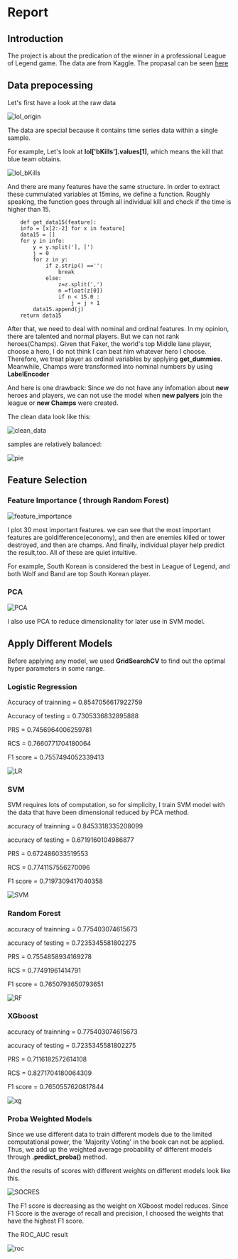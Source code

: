 Report
=
Introduction
-
The project is about the predication of the winner in a professional League of Legend game. The data are from Kaggle. The propasal can be seen [here](https://github.com/xiechenpku/PHBS_TQFML/blob/master/Project/Readme.md) 

Data prepocessing
-
Let's first have a look at the raw data

![lol_origin](https://github.com/xiechenpku/PHBS_TQFML/blob/master/Project/images/raw%20data.jpg)

The data are special because it contains time series data within a single sample.

For example, Let's look at **lol['bKills'].values[1]**, which means the kill that blue team obtains.

![lol_bKills](https://github.com/xiechenpku/PHBS_TQFML/blob/master/Project/images/kill%20data.png)

And there are many features have the same structure. In order to extract these cummulated variables at 15mins, we define a function. Roughly speaking, the function goes through all individual kill and check if the time is higher than 15.

        def get_data15(feature):
        info = [x[2:-2] for x in feature]
        data15 = []
        for y in info:
            y = y.split('], [')
            j = 0
            for z in y:
                if z.strip() =='':
                    break
                else:
                    z=z.split(',')
                    n =float(z[0])
                    if n < 15.0 :
                        j = j + 1
            data15.append(j)
        return data15

After that, we need to deal with nominal and ordinal features. In my opinion, there are talented and normal players. But we can not rank heroes(Champs). Given that Faker, the world's top Middle lane player, choose a hero, I do not think I can beat him whatever hero I choose. Therefore, we treat player as ordinal variables by applying **get_dummies**. Meanwhile, Champs were transformed into nominal numbers by using **LabelEncoder**

And here is one drawback: Since we do not have any infomation about **new** heroes and players, we can not use the model when **new palyers** join the league or **new Champs** were created. 

The clean data look like this:

![clean_data](https://github.com/xiechenpku/PHBS_TQFML/blob/master/Project/images/clean_data.png)

samples are relatively balanced:

![pie](https://github.com/xiechenpku/PHBS_TQFML/blob/master/Project/images/pie.png)

Feature Selection
-

### Feature Importance ( through Random Forest)

![feature_importance](https://github.com/xiechenpku/PHBS_TQFML/blob/master/Project/images/feature_importance.png)

I plot 30 most important features. we can see that the most important features are goldifference(economy), and then are enemies killed or tower destroyed, and then are champs. And finally, individual player help predict the result,too. All of these are quiet intuitive.

For example, South Korean is considered the best in League of Legend, and both Wolf and Band are top South Korean player.

### PCA

![PCA](https://github.com/xiechenpku/PHBS_TQFML/blob/master/Project/images/PCA%20explained%20variance%20ratio.png)

I also use PCA to reduce dimensionality for later use in SVM model.

Apply Different Models
-
Before applying any model, we used **GridSearchCV** to find out the optimal hyper parameters in some range. 

### Logistic Regression

Accuracy of trainning = 0.8547056617922759

Accuracy of testing = 0.7305336832895888 

PRS = 0.7456964006259781 

RCS = 0.7660771704180064 

F1 score = 0.7557494052339413

![LR](https://github.com/xiechenpku/PHBS_TQFML/blob/master/Project/images/lr2.png)

### SVM

SVM requires lots of computation, so for simplicity, I train SVM model with the data that have been dimensional reduced by PCA method.

accuracy of trainning =  0.8453318335208099

accuracy of testing =  0.6719160104986877

PRS = 0.672486033519553

RCS = 0.7741157556270096

F1 score = 0.7197309417040358

![SVM](https://github.com/xiechenpku/PHBS_TQFML/blob/master/Project/images/SVC.png)

### Random Forest

accuracy of trainning =  0.775403074615673

accuracy of testing =  0.7235345581802275

PRS = 0.7554858934169278

RCS = 0.77491961414791

F1 score = 0.7650793650793651

![RF](https://github.com/xiechenpku/PHBS_TQFML/blob/master/Project/images/RandomFore.png)


### XGboost


accuracy of trainning =  0.775403074615673

accuracy of testing =  0.7235345581802275

PRS = 0.7116182572614108

RCS = 0.8271704180064309

F1 score = 0.7650557620817844


![xg](https://github.com/xiechenpku/PHBS_TQFML/blob/master/Project/images/XGBClassif.png)

### Proba Weighted Models

Since we use different data to train different models due to the limited computational power, the 'Majority Voting' in the book can not be applied. Thus, we add up the weighted average probability of different models through **.predict_proba()** method.

And the results of scores with different weights on different models look like this.

![SOCRES](https://github.com/xiechenpku/PHBS_TQFML/blob/master/Project/images/f1s%20with%20different%20weights.png)

The F1 score is decreasing as the weight on XGboost model reduces.
Since F1 Score is the average of recall and precision, I choosed the weights that have the highest F1 score.

The ROC_AUC result

![roc](https://github.com/xiechenpku/PHBS_TQFML/blob/master/Project/images/ROC_AUC.png)



